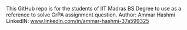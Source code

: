 This GitHub repo is for the students of IIT Madras BS Degree to use as a reference to solve GrPA assignment question.
Author: Ammar Hashmi
LinkedIN:  www.linkedin.com/in/ammar-hashmi-37a599325
